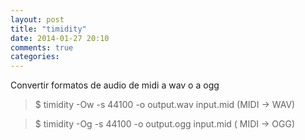 ```yaml
---
layout: post
title: "timidity"
date: 2014-01-27 20:10
comments: true
categories: 
---
```

Convertir formatos de audio de midi a wav  o a ogg

>$ timidity -Ow -s 44100 -o output.wav input.mid  (MIDI -> WAV)

>$ timidity -Og -s 44100 -o output.ogg input.mid  ( MIDI -> OGG)

